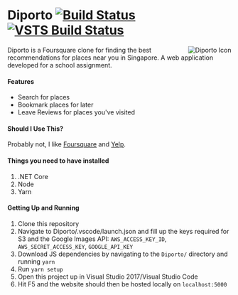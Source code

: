 # Diporto [![Build Status](https://travis-ci.org/undertideco/diporto.svg?branch=master)](https://travis-ci.org/undertideco/diporto)[![VSTS Build Status](https://diporto.visualstudio.com/_apis/public/build/definitions/1eb9e35c-ebb2-4df6-bca3-70b4a9d7b9c4/3/badge)](https://diporto.visualstudio.com/Diporto/_build/index?context=mine&path=%5C&definitionId=3&_a=completed)

<img src="https://user-images.githubusercontent.com/5944973/28773399-fc7ea2da-761b-11e7-94bc-e9aa7ab8d8b7.png" alt="Diporto Icon" align="right" />
Diporto is a Foursquare clone for finding the best recommendations for places near you in Singapore. A web application developed for a school assignment.

#### Features
- Search for places
- Bookmark places for later
- Leave Reviews for places you've visited

#### Should I Use This?
Probably not, I like [Foursquare](https://foursquare.com/) and [Yelp](https://yelp.com).

#### Things you need to have installed
1. .NET Core
2. Node
3. Yarn

#### Getting Up and Running
1. Clone this repository
2. Navigate to Diporto/.vscode/launch.json and fill up the keys required for S3 and the Google Images API: `AWS_ACCESS_KEY_ID`, `AWS_SECRET_ACCESS_KEY`, `GOOGLE_API_KEY`
3. Download JS dependencies by navigating to the `Diporto/` directory and running `yarn`
4. Run `yarn setup`
5. Open this project up in Visual Studio 2017/Visual Studio Code
6. Hit F5 and the website should then be hosted locally on `localhost:5000`
